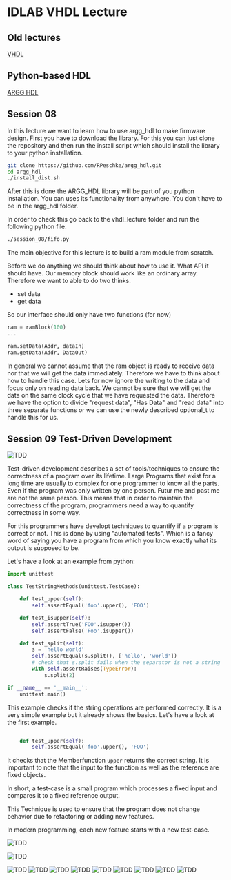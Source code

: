 # IDLAB VHDL Lecture

## Old lectures 
[VHDL](VHDL/readme.md)


## Python-based HDL 
[ARGG HDL](argg_hdl/readme.md)


## Session 08 

In this lecture we want to learn how to use argg_hdl to make firmware design. First you have to download the library. For this you can just clone the repository and then run the install script which should install the library to your python installation. 



```bash
git clone https://github.com/RPeschke/argg_hdl.git
cd argg_hdl
./install_dist.sh
```

After this is done the ARGG_HDL library will be part of you python installation. You can uses its functionality from anywhere. You don't have to be in the argg_hdl folder.

In order to check this go back to the vhdl_lecture folder and run the following python file:

```bash 
./session_08/fifo.py
```

The main objective for this lecture is to build a ram module from scratch. 


Before we do anything we should think about how to use it. What API it should have. Our memory block should work like an ordinary array. Therefore we want to able to do two thinks.

- set data 
- get data 

So our interface should only have two functions (for now)

```python
ram = ramBlock(100)
...

ram.setData(Addr, dataIn)
ram.getData(Addr, DataOut) 

```

In general we cannot assume that the ram object is ready to receive data nor that we will get the data immediately. Therefore we have to think about how to handle this case. Lets for now ignore the writing to the data and focus only on reading data back. We cannot be sure that we will get the data on the same clock cycle that we have requested the data. Therefore we have the option to divide "request data", "Has Data" and "read data" into three separate functions or we can use the newly described optional_t to handle this for us. 


## Session 09 Test-Driven Development

![TDD](doc_TDD/Test_Driven_Development/Slide1.png)

Test-driven development describes a set of tools/techniques to ensure the correctness of a program over its lifetime. Large Programs that exist for a long time are usually to complex for one programmer to know all the parts. Even if the program was only written by one person. Futur me and past me are not the same person. This means that in order to maintain the correctness of the program, programmers need a way to quantify correctness in some way. 

For this programmers have developt techniques to quantify if a program is correct or not. This is done by using "automated tests". Which is a fancy word of saying you have a program from which you know exactly what its output is supposed to be. 

Let's have a look at an example from python:

```python 
import unittest

class TestStringMethods(unittest.TestCase):

    def test_upper(self):
        self.assertEqual('foo'.upper(), 'FOO')

    def test_isupper(self):
        self.assertTrue('FOO'.isupper())
        self.assertFalse('Foo'.isupper())

    def test_split(self):
        s = 'hello world'
        self.assertEqual(s.split(), ['hello', 'world'])
        # check that s.split fails when the separator is not a string
        with self.assertRaises(TypeError):
            s.split(2)

if __name__ == '__main__':
    unittest.main()
```

This example checks if the string operations are performed correctly. It is a very simple example but it already shows the basics. Let's have a look at the first example.  

```python 

    def test_upper(self):
        self.assertEqual('foo'.upper(), 'FOO')

```

It checks that the Memberfunction `upper` returns the correct string. It is important to note that the input to the function as well as the reference are fixed objects. 


In short, a test-case is a small program which processes a fixed input and compares it to a fixed reference output. 

This Technique is used to ensure that the program does not change behavior due to refactoring or adding new features. 

In modern programming, each new feature starts with a new test-case.





![TDD](doc_TDD/Test_Driven_Development/Slide2.png)


![TDD](doc_TDD/Test_Driven_Development/Slide3.png)

![TDD](doc_TDD/Test_Driven_Development/Slide4.png)
![TDD](doc_TDD/Test_Driven_Development/Slide5.png)
![TDD](doc_TDD/Test_Driven_Development/Slide6.png)
![TDD](doc_TDD/Test_Driven_Development/Slide7.png)
![TDD](doc_TDD/Test_Driven_Development/Slide8.png)
![TDD](doc_TDD/Test_Driven_Development/Slide9.png)
![TDD](doc_TDD/Test_Driven_Development/Slide10.png)
![TDD](doc_TDD/Test_Driven_Development/Slide11.png)
![TDD](doc_TDD/Test_Driven_Development/Slide12.png)
